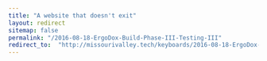 ```yaml
---
title: "A website that doesn't exit"
layout: redirect
sitemap: false
permalink: "/2016-08-18-ErgoDox-Build-Phase-III-Testing-III"
redirect_to:  "http://missourivalley.tech/keyboards/2016-08-18-ErgoDox-Build-Phase-III-Testing-III"
---
```

